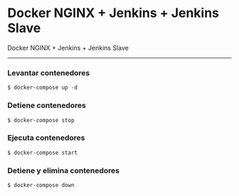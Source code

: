Docker NGINX + Jenkins + Jenkins Slave
=================================

Docker NGINX + Jenkins + Jenkins Slave

-------

### <i class="icon-upload"></i> Levantar contenedores


```
$ docker-compose up -d
```

### <i class="icon-upload"></i> Detiene contenedores

```
$ docker-compose stop
```

### <i class="icon-upload"></i> Ejecuta contenedores

```
$ docker-compose start
```

### <i class="icon-upload"></i> Detiene y elimina contenedores

```
$ docker-compose down
```